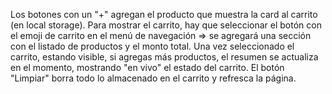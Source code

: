 Los botones con un "+" agregan el producto que muestra la card al carrito (en local storage). 
Para mostrar el carrito, hay que seleccionar el botón con el emoji de carrito en el menú de navegación => se agregará una sección con el listado de productos y el monto total.
Una vez seleccionado el carrito, estando visible, si agregas más productos, el resumen se actualiza en el momento, mostrando "en vivo" el estado del carrito.
El botón "Limpiar" borra todo lo almacenado en el carrito y refresca la página.
